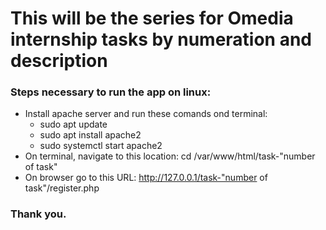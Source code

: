 # This will be the series for Omedia internship tasks by numeration and description


### Steps necessary to run the app on linux:
*  Install apache server and run these comands ond terminal:
    * sudo apt update
    * sudo apt install apache2
    * sudo systemctl start apache2
* On terminal, navigate to this location: cd /var/www/html/task-"number of task"
* On browser go to this URL: http://127.0.0.1/task-"number of task"/register.php

### Thank you. 

